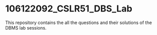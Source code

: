 # 106122092_CSLR51_DBS_Lab
This repository contains the all the questions and their solutions of the DBMS lab sessions.

